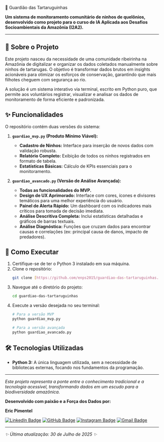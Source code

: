🐢 Guardião das Tartaruguinhas

**Um sistema de monitoramento comunitário de ninhos de quelônios, desenvolvido como projeto para o curso de IA Aplicada aos Desafios Socioambientais da Amazônia (I2A2).**

---

## 📜 Sobre o Projeto

Este projeto nasceu da necessidade de uma comunidade ribeirinha na Amazônia de digitalizar e organizar os dados coletados manualmente sobre ninhos de tartarugas. O objetivo é transformar dados brutos em insights acionáveis para otimizar os esforços de conservação, garantindo que mais filhotes cheguem com segurança ao rio.

A solução é um sistema interativo via terminal, escrito em Python puro, que permite aos voluntários registrar, visualizar e analisar os dados de monitoramento de forma eficiente e padronizada.

## ✨ Funcionalidades

O repositório contém duas versões do sistema:

1.  **`guardiao_mvp.py` (Produto Mínimo Viável):**
    * **Cadastro de Ninhos:** Interface para inserção de novos dados com validação robusta.
    * **Relatório Completo:** Exibição de todos os ninhos registrados em formato de tabela.
    * **Estatísticas Básicas:** Cálculo de KPIs essenciais para o monitoramento.

2.  **`guardiao_avancado.py` (Versão de Análise Avançada):**
    * **Todas as funcionalidades do MVP.**
    * **Design de UX Aprimorado:** Interface com cores, ícones e divisores temáticos para uma melhor experiência do usuário.
    * **Painel de Alerta Rápido:** Um dashboard com os indicadores mais críticos para tomada de decisão imediata.
    * **Análise Descritiva Completa:** Inclui estatísticas detalhadas e gráficos de barras textuais.
    * **Análise Diagnóstica:** Funções que cruzam dados para encontrar causas e correlações (ex: principal causa de danos, impacto de predadores).

## 🚀 Como Executar

1.  Certifique-se de ter o Python 3 instalado em sua máquina.
2.  Clone o repositório:
    ```bash
    git clone [https://github.com/enps2015/guardiao-das-tartaruguinhas.git](https://github.com/enps2015/guardiao-das-tartaruguinhas.git)
    ```
3.  Navegue até o diretório do projeto:
    ```bash
    cd guardiao-das-tartaruguinhas
    ```
4.  Execute a versão desejada no seu terminal:
    ```bash
    # Para a versão MVP
    python guardiao_mvp.py

    # Para a versão avançada
    python guardiao_avancado.py
    ```

## 🛠️ Tecnologias Utilizadas

* **Python 3:** A única linguagem utilizada, sem a necessidade de bibliotecas externas, focando nos fundamentos da programação.

---
_Este projeto representa a ponte entre o conhecimento tradicional e a tecnologia acessível, transformando dados em um escudo para a biodiversidade amazônica._

**Desenvolvido com paixão e a Força dos Dados por:**

**Eric Pimentel**

[![LinkedIn Badge](https://img.shields.io/badge/LinkedIn-0077B5?style=for-the-badge&logo=linkedin&logoColor=white)](https://www.linkedin.com/in/eric-np-santos/)
[![GitHub Badge](https://img.shields.io/badge/GitHub-100000?style=for-the-badge&logo=github&logoColor=white)](https://github.com/enps2015)
[![Instagram Badge](https://img.shields.io/badge/Instagram-E4405F?style=for-the-badge&logo=instagram&logoColor=white)](https://www.instagram.com/eric.n.pimentel/)
[![Gmail Badge](https://img.shields.io/badge/Gmail-D14836?style=for-the-badge&logo=gmail&logoColor=white)](mailto:enps2006@gmail.com)

---

*✨ Última atualização: 30 de Julho de 2025 ✨*

